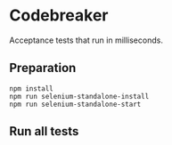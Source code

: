 # Codebreaker

Acceptance tests that run in milliseconds.

## Preparation

    npm install
    npm run selenium-standalone-install
    npm run selenium-standalone-start

## Run all tests

    
